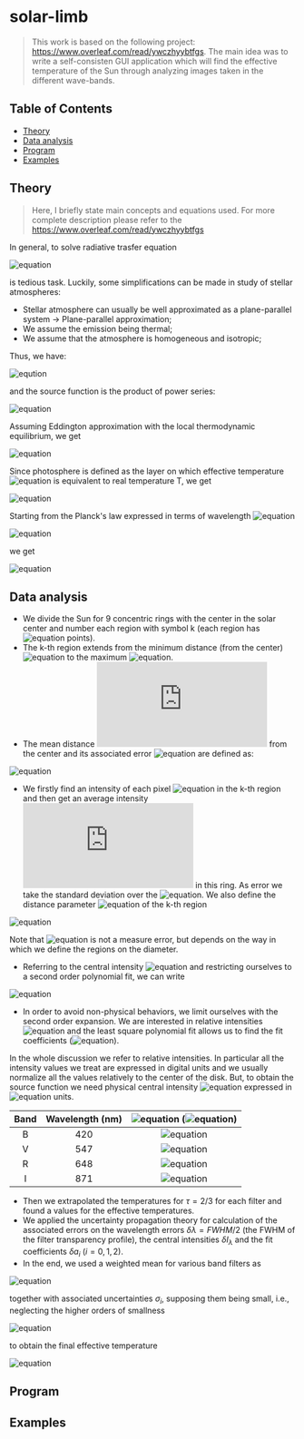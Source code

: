 # solar-limb

> This work is based on the following project: https://www.overleaf.com/read/ywczhyybtfgs. The main idea was to write a self-consisten GUI application which will find the effective temperature of the Sun through analyzing images taken in the different wave-bands.

## Table of Contents

- [Theory](#theory)
- [Data analysis](#data-analysis)
- [Program](#program)
- [Examples](#examples)

## Theory

> Here, I briefly state main concepts and equations used. For more complete description please refer to the https://www.overleaf.com/read/ywczhyybtfgs

In general, to solve radiative trasfer equation

![equation](http://latex.codecogs.com/gif.latex?\frac{dI_\lambda}{\kappa_\lambda&space;ds}=\frac{dI_\lambda}{d\tau_{\lambda&space;s}}=-I_\lambda&space;&plus;&space;\frac{\epsilon_\lambda}{\kappa_\lambda}=-I_\lambda&space;&plus;&space;S_\lambda,&space;\quad&space;\quad&space;\quad&space;(1))


is tedious task. Luckily, some simplifications can be made in study of stellar atmospheres:

- Stellar atmosphere can usually be well approximated as a plane-parallel system -> Plane-parallel approximation;
- We assume the emission being thermal;
- We assume that the atmosphere is homogeneous and isotropic;

Thus, we have:

![eqution](http://latex.codecogs.com/gif.latex?I^{(1)}_\lambda&space;=&space;B_\lambda&space;-\frac{\cos\theta}{\kappa_\lambda}\frac{\partial&space;B_\lambda}{\partial&space;z}&space;,&space;\quad&space;\quad&space;\quad&space;(2))

and the source function is the product of power series:

![equation](http://latex.codecogs.com/gif.latex?S_\lambda=I_\lambda\left(0,1\right)\sum_{n=0}^m&space;a_{\lambda&space;n}\tau_\lambda^n,&space;\quad&space;I_\lambda(0,&space;\mu)=I_\lambda(0,&space;1)=\sum_{n=0}^m&space;a_{\lambda&space;n}n!\mu^n,&space;\quad&space;\quad&space;\quad&space;(3))

Assuming Eddington approximation with the local thermodynamic equilibrium, we get

![equation](http://latex.codecogs.com/gif.latex?T^4(\tau)=\frac{3}{4}T_{eff}^4\left(\tau&plus;\frac{2}{3}\right),&space;\quad&space;\quad&space;\quad&space;(4))

Since photosphere is defined as the layer on which effective temperature ![equation](http://latex.codecogs.com/gif.latex?T_{eff}) is equivalent to real temperature T, we get

![equation](http://latex.codecogs.com/gif.latex?T_{eff}^{phot}=T\left(\tau=2/3\right),&space;\quad&space;\quad&space;\quad&space;(5))

Starting from the Planck's law expressed in terms of wavelength ![equation](http://latex.codecogs.com/gif.latex?\lambda)

![equation](http://latex.codecogs.com/gif.latex?B_\lambda(\lambda,&space;T)=\frac{2hc^2}{\lambda^5}&space;\frac{1}{e^{\frac{hc}{\lambda&space;k_B&space;T}}&space;-1},&space;\quad&space;\quad&space;\quad&space;(6))

we get

![equation](http://latex.codecogs.com/gif.latex?T(\tau_\lambda)=\frac{hc}{k\lambda}\frac{1}{\log\left(1&plus;\frac{2hc^2}{\lambda^5S_\lambda(\tau_\lambda)}\right)}&space;,&space;\quad&space;\quad&space;\quad&space;(7))

## Data analysis

- We divide the Sun for 9 concentric rings with the center in the solar center and number each region with symbol k (each region has ![equation](http://latex.codecogs.com/gif.latex?N\approx&space;100) points). 
- The  k-th region extends from the minimum distance (from the center) ![equation](http://latex.codecogs.com/gif.latex?r_k^{in}) to the maximum ![equation](http://latex.codecogs.com/gif.latex?r_k^{out}). 
- The mean distance ![equation](http://latex.codecogs.com/gif.latex?r_k) from the center and its associated error ![equation](http://latex.codecogs.com/gif.latex?\delta&space;r_k) are defined as:

![equation](http://latex.codecogs.com/gif.latex?r_k=\frac{r_k^{in}&plus;r_k^{out}}{2},&space;\quad&space;\delta&space;r_k=\frac{r_k^{in}-r_k^{out}}{2}&space;,&space;\quad&space;\quad&space;\quad&space;(8))

- We firstly find an intensity of each pixel ![equation](http://latex.codecogs.com/gif.latex?I_k^n) in the k-th region and then get an average intensity ![equation](http://latex.codecogs.com/gif.latex?I_k) in this ring. As error we take the standard deviation over the ![equation](http://latex.codecogs.com/gif.latex?I_k^n). We also define the distance parameter ![equation](http://latex.codecogs.com/gif.latex?\mu_k) of the k-th region 

![equation](http://latex.codecogs.com/gif.latex?I_k=\frac{1}{N_k}\sum_{n=1}^{N_k}I_k^n\pm\Delta_k&space;I_k,&space;\quad&space;\mu_k=\sqrt{1-\left(\frac{r_k}{R}\right)^2}\pm\frac{r_k}{\sqrt{1-\left(\frac{r_k}{R}\right)^2}}\delta&space;r_k,&space;\quad&space;\quad&space;\quad&space;(9))

Note that ![equation](http://latex.codecogs.com/gif.latex?\delta\mu_k) is not a measure error, but depends on the way in which we define the regions on the diameter.

- Referring to the central intensity ![equation](http://latex.codecogs.com/gif.latex?I_\lambda\left(0,&space;1\right)) and restricting ourselves to a second order polynomial fit, we can write

![equation](http://latex.codecogs.com/gif.latex?\frac{I_\lambda(0,\mu)}{I_\lambda(0,1)}=a_0&plus;a_1\mu&plus;2a_2\mu^2,&space;\quad&space;\frac{S_\lambda(\tau_\lambda)}{I_\lambda(0,1)}=a_0&plus;a_1\tau&plus;a_2\tau_\lambda^2,&space;\quad&space;\quad&space;\quad&space;(10))

- In order to avoid non-physical behaviors, we limit ourselves with the second order expansion. We are interested in relative intensities ![equation](http://latex.codecogs.com/gif.latex?I_\lambda(0,&space;\mu)/I_\lambda(0,&space;1)) and the least square polynomial fit allows us to find the fit coefficients (![equation](http://latex.codecogs.com/gif.latex?a_0,&space;\quad&space;a_1&space;\quad&space;and&space;\quad&space;a_2)).

In the whole discussion we refer to relative intensities. In particular all the intensity values we treat are expressed in digital units and we usually normalize all the values relatively to the center of the disk. But, to obtain the source function we need physical central intensity ![equation](http://latex.codecogs.com/gif.latex?I_{\lambda}(0,&space;1)) expressed in ![equation](http://latex.codecogs.com/gif.latex?Wm^{-3}sr^{-1}) units.

|Band | Wavelength (nm) | ![equation](http://latex.codecogs.com/gif.latex?I_{\lambda}(0,1)) (![equation](http://latex.codecogs.com/gif.latex?Wm^{-3}sr^{-1})) | 
| :---: | :---: | :---: |
| B | 420 | ![equation](http://latex.codecogs.com/gif.latex?(4,5&space;\pm&space;0,6)&space;\times&space;10^{13}) |
| V | 547 | ![equation](http://latex.codecogs.com/gif.latex?(3,6&space;\pm&space;0,2)&space;\times&space;10^{13}) |
| R | 648 | ![equation](http://latex.codecogs.com/gif.latex?(2,8&space;\pm&space;0,3)&space;\times&space;10^{13}) |
| I | 871 | ![equation](http://latex.codecogs.com/gif.latex?(1,6&space;\pm&space;0,5)&space;\times&space;10^{13}) |

- Then we extrapolated the temperatures for $\tau=2/3$ for each filter and found a values for the effective temperatures. 
- We applied the uncertainty propagation theory for calculation of the associated errors on the wavelength errors $\delta\lambda=FWHM/2$ (the FWHM of the filter transparency profile), the central intensities $\delta I_\lambda$ and the fit coefficients $\delta a_i$ ($i=0,1,2$).
- In the end, we used a weighted mean for various band filters as

![equation](http://latex.codecogs.com/gif.latex?T_{eff}=\cfrac{\sum_i&space;T_{eff}^{(i)}\sigma_i^{-2}}{\sum_i&space;\sigma_i^{-2}},&space;\quad&space;\quad&space;\quad&space;(11))

together with associated uncertainties $\sigma_i$, supposing them being small, i.e., neglecting the higher orders of smallness

![equation](http://latex.codecogs.com/gif.latex?\sigma_i=T_{eff}&space;\left[&space;\sum_i\left(\cfrac{\sigma_i}{T_{eff}^{(i)}}\right)^2&space;\right]^{-1/2},&space;\quad&space;\quad&space;\quad&space;(12))

to obtain the final effective temperature

![equation](http://latex.codecogs.com/gif.latex?T_{eff}=T\left(\tau=\frac{2}{3}\right),&space;\quad&space;\quad&space;\quad&space;(13))

## Program



## Examples
